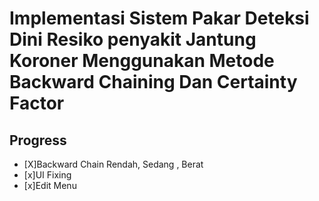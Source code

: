 # Implementasi Sistem Pakar Deteksi Dini Resiko penyakit Jantung Koroner  Menggunakan Metode Backward Chaining  Dan Certainty Factor

## Progress 
- [X]Backward Chain Rendah, Sedang , Berat
- [x]UI Fixing
- [x]Edit Menu 

